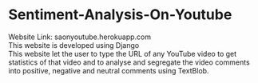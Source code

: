 # Sentiment-Analysis-On-Youtube
Website Link: saonyoutube.herokuapp.com<br>
This website is developed using Django<br>
This website let the user to type the URL of any YouTube video to get statistics of that video and to analyse and segregate the video comments into positive, negative and neutral comments using TextBlob.

